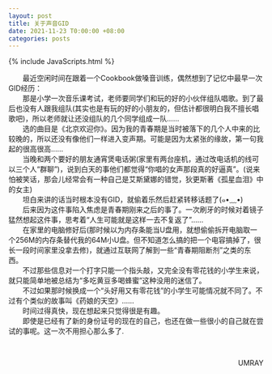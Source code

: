 ```yaml
---
layout: post
title: 关于声音GID
date: 2021-11-23 T0:00:00 +08:00
categories: posts
---
```


{% include JavaScripts.html %}

&emsp;&emsp;最近空闲时间在跟着一个Cookbook做嗓音训练，偶然想到了记忆中最早一次GID经历：  
&emsp;&emsp;那是小学一次音乐课考试，老师要同学们和玩的好的小伙伴组队唱歌。到了最后也没有人跟我组队(其实也是有玩的好的小朋友的，但估计都很明白我不擅长唱歌吧)，所以老师就让还没组队的几个同学组成一队……  
&emsp;&emsp;选的曲目是《北京欢迎你》。因为我的青春期是当时被落下的几个人中来的比较晚的，所以还没有像他们一样进入变声期。可能是因为太紧张的缘故，第一句我起的很高很高……  
&emsp;&emsp;当晚和两个要好的朋友通宵煲电话粥(家里有两台座机，通过改电话机的线可以三个人“群聊”)，说到白天的事他们都觉得“你唱的女声那段真的好逼真”。(说来怕被笑话，那会儿经常会有一种自己是艾斯黛娜的错觉，狄更斯著《孤星血泪》中的女主)  
&emsp;&emsp;坦白来讲的话当时根本没有GID，就偷着乐然后赶紧转移话题了(๑•﹏•)  
&emsp;&emsp;后来因为这件事陷入焦虑是青春期刚来之后的事了。一次刷牙的时候对着镜子猛然想起这件事，思考着“人生可能就是这样一去不复返了”……  
&emsp;&emsp;在家里的电脑修好后(那时候以为内存条能当U盘用，就想偷偷拆开电脑取一个256M的内存条替代我的64M小U盘。但不知道怎么搞的把一个电容搞掉了，很长一段时间家里没拿去修)，就通过互联网了解到一些“青春期阻断剂”之类的东西。  
&emsp;&emsp;不过那些信息对一个打字只能一个指头敲，又完全没有零花钱的小学生来说，就只能简单地被总结为“多吃黄豆多喝蜂蜜”这种没用的迷信了。  
&emsp;&emsp;不过如果那时候换成一个“头好用又有零花钱”的小学生可能情况就不同了。不过有个类似的故事叫《药娘的天空》……  
&emsp;&emsp;时间过得真快，现在想起来只觉得很是有趣。  
&emsp;&emsp;即使是已经有了新的身份证号的现在的自己，也还在做一些很小的自己就在尝试的事呢。这一次不用担心那么多了.  

&emsp;&emsp;
<p align="right">UMRAY</p>
